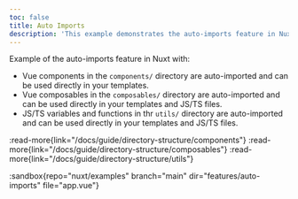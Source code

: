```yaml
---
toc: false
title: Auto Imports
description: 'This example demonstrates the auto-imports feature in Nuxt.'
---
```


Example of the auto-imports feature in Nuxt with:
- Vue components in the `components/` directory are auto-imported and can be used directly in your templates.
- Vue composables in the `composables/` directory are auto-imported and can be used directly in your templates and JS/TS files.
- JS/TS variables and functions in thr `utils/` directory are auto-imported and can be used directly in your templates and JS/TS files.

:read-more{link="/docs/guide/directory-structure/components"}
:read-more{link="/docs/guide/directory-structure/composables"}
:read-more{link="/docs/guide/directory-structure/utils"}

:sandbox{repo="nuxt/examples" branch="main" dir="features/auto-imports" file="app.vue"}
